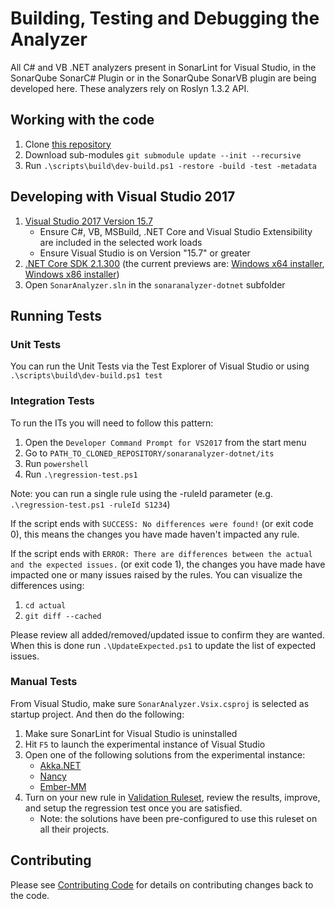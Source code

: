 # Building, Testing and Debugging the Analyzer

All C# and VB .NET analyzers present in SonarLint for Visual Studio, in the SonarQube SonarC# Plugin or in the SonarQube SonarVB plugin are being developed here. These analyzers rely on Roslyn 1.3.2 API.

## Working with the code

1. Clone [this repository](https://github.com/SonarSource/sonar-csharp.git)
1. Download sub-modules `git submodule update --init --recursive`
1. Run `.\scripts\build\dev-build.ps1 -restore -build -test -metadata`

## Developing with Visual Studio 2017

1. [Visual Studio 2017 Version 15.7](https://www.visualstudio.com/vs/preview/)
    - Ensure C#, VB, MSBuild, .NET Core and Visual Studio Extensibility are included in the selected work loads
    - Ensure Visual Studio is on Version "15.7" or greater
1. [.NET Core SDK 2.1.300](https://www.microsoft.com/net/download/core) (the current previews are: [Windows x64 installer](https://dotnetcli.blob.core.windows.net/dotnet/Sdk/2.1.300-rtm-008866/dotnet-sdk-2.1.300-rtm-008866-win-x64.exe), [Windows x86 installer](https://dotnetcli.blob.core.windows.net/dotnet/Sdk/2.1.300-rtm-008866/dotnet-sdk-2.1.300-rtm-008866-win-x86.exe))
1. Open `SonarAnalyzer.sln` in the `sonaranalyzer-dotnet` subfolder

## Running Tests

### Unit Tests

You can run the Unit Tests via the Test Explorer of Visual Studio or using `.\scripts\build\dev-build.ps1 test`

### Integration Tests

To run the ITs you will need to follow this pattern:

1. Open the `Developer Command Prompt for VS2017` from the start menu
1. Go to `PATH_TO_CLONED_REPOSITORY/sonaranalyzer-dotnet/its`
1. Run `powershell`
1. Run `.\regression-test.ps1`

Note: you can run a single rule using the -ruleId parameter (e.g. `.\regression-test.ps1 -ruleId S1234`)

If the script ends with `SUCCESS: No differences were found!` (or exit code 0), this means the changes you have made haven't impacted any rule.

If the script ends with `ERROR: There are differences between the actual and the expected issues.` (or exit code 1),
the changes you have made have impacted one or many issues raised by the rules.
You can visualize the differences using:

1. `cd actual`
1. `git diff --cached`

Please review all added/removed/updated issue to confirm they are wanted. When this is done run `.\UpdateExpected.ps1` to update the list of expected issues.

### Manual Tests

From Visual Studio, make sure `SonarAnalyzer.Vsix.csproj` is selected as startup project. And then do the following:

1. Make sure SonarLint for Visual Studio is uninstalled
2. Hit `F5` to launch the experimental instance of Visual Studio
3. Open one of the following solutions from the experimental instance:
    - [Akka.NET](akka.net/src/Akka.sln)
    - [Nancy](Nancy/src/Nancy.sln)
    - [Ember-MM](Ember-MM/Ember%20Media%20Manager.sln)
4. Turn on your new rule in [Validation Ruleset](ValidationRuleset.ruleset), review the results, improve, and setup the regression test once you are satisfied.
    - Note: the solutions have been pre-configured to use this ruleset on all their projects.

## Contributing

Please see [Contributing Code](../CONTRIBUTING.md) for details on
contributing changes back to the code.
